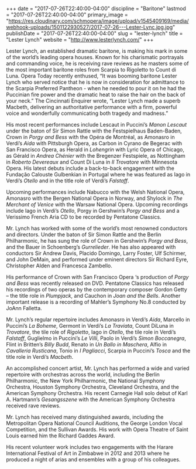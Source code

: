 +++
date = "2017-07-26T22:40:00-04:00"
discipline = "Baritone"
lastmod = "2017-07-26T22:40:00-04:00"
primary_image = "https://res.cloudinary.com/schmopera/image/upload/v1545409169/media/webhook-uploads/1501122930527/2017-07-26---Lester-Lync.jpg.jpg"
publishDate = "2017-07-26T22:40:00-04:00"
slug = "lester-lynch"
title = "Lester Lynch"
website = "http://www.lesterlynch.com/"
+++

Lester Lynch, an established dramatic baritone, is making his mark in some of the world’s leading opera houses. Known for his charismatic portrayals and commanding voice, he is receiving rave reviews as he masters some of the most important baritone roles from Scarpia to Rigoletto to Count di Luna. Opera Today recently enthused, “It was booming baritone Lester Lynch who served notice that he is now in consideration for admittance to the Scarpia Preferred Pantheon - when he needed to pour it on he had the Puccinian fire power and the dramatic heat to raise the hair on the back of your neck.” The Cincinnati Enquirer wrote, “Lester Lynch made a superb Macbeth, delivering an authoritative performance with a firm, powerful voice and wonderfully communicating both tragedy and madness.”

His most recent performances include Lescaut in Puccini’s *Manon Lescaut* under the baton of Sir Simon Rattle with the Festspielhaus Baden-Baden, Crown in *Porgy and Bess* with the Opéra de Montréal, as Amonasro in Verdi’s *Aida* with Pittsburgh Opera, as Carbon in Cyrano de Begerac with San Francisco Opera, as Herald in *Lohengrin* with Lyric Opera of Chicago, as Gérald in *Andrea Chénier* with the Bregenzer Festspiele, as Nottingham in *Roberto Devereaux* and Count Di Luna in *Il Trovatore* with Minnesota Opera. His latest debuts include a back-to-back engagement with the Fundação Calouste Gulbenkian in Portugal where he was featured as Iago in Verdi’s *Otello* and in the title role of Verdi’s *Falstaff*.

Upcoming performances include Nabucco with the Welsh National Opera, Amonasro with the Bergen National Opera in Norway, and Shylock in *The Merchant of Venice* with the Warsaw National Opera. Upcoming recordings include Iago in Verdi’s *Otello*, Porgy in Gershwin’s *Porgy and Bess* and a Verissimo French Aria CD to be recorded by Pentatone Classics.

Mr. Lynch has worked with some of the world’s most renowned conductors and directors. Under the baton of Sir Simon Rattle and the Berlin Philharmonic, he has sung the role of Crown in Gershwin’s *Porgy and Bess*, and the Bauer in Schoenberg’s *Gurrelieder*. He has also appeared with conductors Sir Andrew Davis, Placido Domingo, Larry Foster, Ulf Schirmer, and John DeMain, and performed under eminent directors Sir Richard Eyre, Christopher Alden and Francesca Zambello.

His performance of Crown with San Francisco Opera ‘s production of *Porgy and Bess* was recently released on DVD. Pentatone Classics has released his recordings of two operas by the contemporary composer Gordon Getty – the title role in *Plumpjack*, and Cauchon in *Joan and the Bells*. Another important release is a recording of Mahler’s Symphony No.8 conducted by JoAnn Falletta.

Mr. Lynch’s regular repertoire includes Amonasro in Verdi’s *Aida*, Marcello in Puccini’s *La Boheme*, Germont in Verdi’s *La Traviata*, Count DiLuna in *Trovatore*, the tile role of *Rigoletto*, Iago in *Otello*, the tile role in Verdi’s *Falstaff*, Guglielmo in Puccini’s *Le Villi*, Paolo in Verdi’s *Simon Boccanegra*, Flint in Britten’s *Billy Budd*, Renato in *Un Ballo in Maschera*, Alfio in *Cavalleria Rusticana*, Tonio in *I Pagliacci*, Scarpia in Puccini’s *Tosca* and the title role in Verdi’s *Macbeth*.

An accomplished concert artist, Mr. Lynch has performed a wide and varied repertoire with orchestras across the world, including the Berlin Philharmonic, the New York Philharmonic, the National Symphony Orchestra, Houston Symphony Orchestra, Cleveland Orchestra, and the American Symphony Orchestra. His recent Carnegie Hall solo debut of Karl A. Hartmann’s *Gesangsszene* with the American Symphony Orchestra received rave reviews.

Mr. Lynch has received many distinguished awards, including the Metropolitan Opera National Council Auditions, the George London Vocal Competition, and the Sullivan Awards. His work with Opera Theatre of Saint Louis earned him the Richard Gaddes Award.

His recent volunteer work includes two engagements with the Harare International Festival of Art in Zimbabwe in 2012 and 2013 where he produced a night of arias and ensembles with a group of his colleagues.
